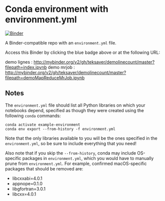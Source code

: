 # Conda environment with environment.yml

[![Binder](http://mybinder.org/badge_logo.svg)](http://mybinder.org/v2/gh/teksaver/demolinecount/master?filepath=index.ipynb)

A Binder-compatible repo with an `environment.yml` file.

Access this Binder by clicking the blue badge above or at the following URL:

demo lignes : http://mybinder.org/v2/gh/teksaver/demolinecount/master?filepath=index.ipynb
demo mrjob : http://mybinder.org/v2/gh/teksaver/demolinecount/master?filepath=demoMapReduceMrJob.ipynb
## Notes
The `environment.yml` file should list all Python libraries on which your notebooks
depend, specified as though they were created using the following `conda` commands:

```
conda activate example-environment
conda env export --from-history -f environment.yml
```

Note that the only libraries available to you will be the ones specified in
the `environment.yml`, so be sure to include everything that you need! 

Also note that if you skip the `--from-history`, conda may include OS-specific
packages in `environment.yml`, which you would have to manually prune from
`environment.yml`.  For example, confirmed macOS-specific packages that should
be removed are:

* libcxxabi=4.0.1
* appnope=0.1.0
* libgfortran=3.0.1
* libcxx=4.0.1
